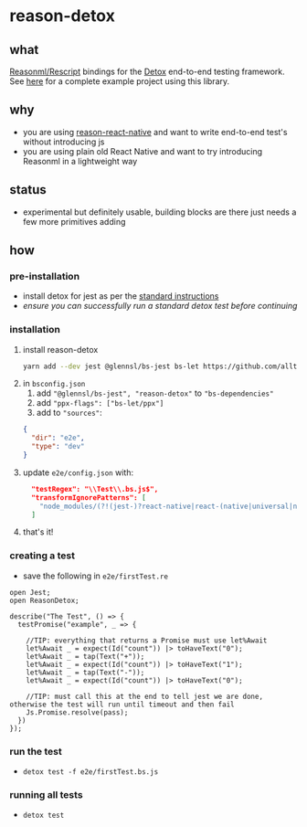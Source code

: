 # reason-detox

## what

[Reasonml/Rescript](https://rescript-lang.org) bindings for the [Detox](https://github.com/wix/Detox) end-to-end testing framework. See [here](https://github.com/alltonp/reason-react-native-detox-tea) for a complete example project using this library.

## why
- you are using [reason-react-native](https://reason-react-native.github.io) and want to write end-to-end test's without introducing js 
- you are using plain old React Native and want to try introducing Reasonml in a lightweight way 

## status
- experimental but definitely usable, building blocks are there just needs a few more primitives adding

## how

### pre-installation
- install detox for jest as per the [standard instructions](https://github.com/wix/Detox/blob/master/docs/Introduction.GettingStarted.md)
- *ensure you can successfully run a standard detox test before continuing*   

### installation
1. install reason-detox
    ```bash
    yarn add --dev jest @glennsl/bs-jest bs-let https://github.com/alltonp/reason-detox
    ```
1. in `bsconfig.json`
    1. add `"@glennsl/bs-jest", "reason-detox"` to `"bs-dependencies"`
    1. add `"ppx-flags": ["bs-let/ppx"]`
    1. add to `"sources"`:
      ```json
      {
        "dir": "e2e",
        "type": "dev"
      }
      ```
1. update `e2e/config.json` with:
    ```json
      "testRegex": "\\Test\\.bs.js$",
      "transformIgnorePatterns": [
        "node_modules/(?!(jest-)?react-native|react-(native|universal|navigation)-(.*)|@react-native-community/(.*)|@react-navigation/(.*)|bs-platform|(@[a-zA-Z]+/)?(bs|reason|rescript)-(.*)+)"
      ]
    ```
1. that's it!

### creating a test
- save the following in `e2e/firstTest.re` 
```Reason
open Jest;
open ReasonDetox;

describe("The Test", () => {
  testPromise("example", _ => {
  
    //TIP: everything that returns a Promise must use let%Await 
    let%Await _ = expect(Id("count")) |> toHaveText("0");
    let%Await _ = tap(Text("+"));
    let%Await _ = expect(Id("count")) |> toHaveText("1");
    let%Await _ = tap(Text("-"));
    let%Await _ = expect(Id("count")) |> toHaveText("0");

    //TIP: must call this at the end to tell jest we are done, otherwise the test will run until timeout and then fail 
    Js.Promise.resolve(pass);
  })
});
```

### run the test
- `detox test -f e2e/firstTest.bs.js` 

### running all tests
- `detox test`
